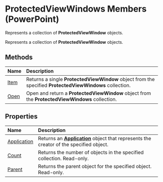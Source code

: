 
# ProtectedViewWindows Members (PowerPoint)
Represents a collection of  **ProtectedViewWindow** objects.

Represents a collection of  **ProtectedViewWindow** objects.


## Methods



|**Name**|**Description**|
|:-----|:-----|
|[Item](615b56a2-9e77-c718-4e70-c8469ae7af20.md)|Returns a single  **ProtectedViewWindow** object from the specified **ProtectedViewWindows** collection.|
|[Open](864042f4-bfe7-3a70-6428-f7ab166da08d.md)|Open and return a  **ProtectedViewWindow** object from the **ProtectedViewWindows** collection.|

## Properties



|**Name**|**Description**|
|:-----|:-----|
|[Application](bfc60b18-c01a-3d09-dff3-e6c8f9ce6be7.md)|Returns an  **[Application](978c2b99-4271-b953-4283-73b5f3d96f41.md)** object that represents the creator of the specified object.|
|[Count](5a8fffc2-aa13-830c-9734-a58afe6e9f60.md)|Returns the number of objects in the specified collection. Read-only.|
|[Parent](d7155753-6f94-6beb-d553-a75b1734476d.md)|Returns the parent object for the specified object. Read-only.|
